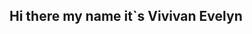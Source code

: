 ## Hi there my name it`s Vivivan Evelyn

<!--
**Vividograu/vividograu** is a ✨ _special_ ✨ repository because its `README.md` (this file) appears on your GitHub profile.

Here are some ideas to get you started:

- 🔭 I’m currently working on ...
- 🌱 I’m currently learning ...
- 👯 I’m looking to collaborate on ...
- 🤔 I’m looking for help with ...
- 💬 Ask me about ...
- 📫 How to reach me: ...
- 😄 Pronouns: ...
- ⚡ ![<img src="https://www.icegif.com/wp-content/uploads/icegif-4777.gif" alt="Jujutsu Kaisen Gif - IceGif"/>![image](https://github.com/user-attachments/assets/1783d67e-ec22-4a06-921e-9a789cf0909c)(link) 
